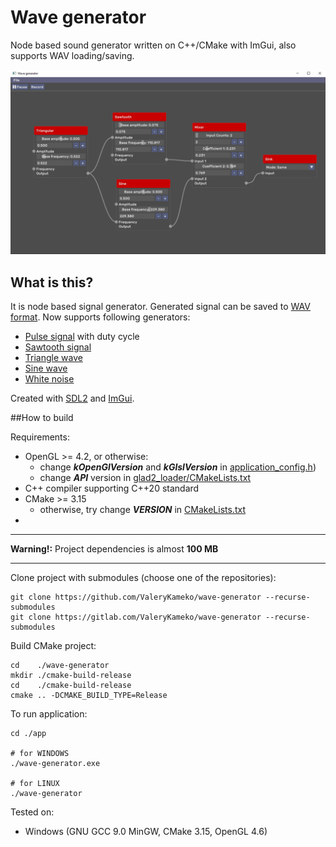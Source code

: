 # Wave generator

Node based sound generator written on C++/CMake with ImGui, also supports WAV loading/saving.

![Application UI view](./res/screenshot1.png)

## What is this?

It is node based signal generator. Generated signal can be saved to [WAV format](https://en.wikipedia.org/wiki/WAV).
Now supports following generators:
* [Pulse signal](https://en.wikipedia.org/wiki/Square_wave) with duty cycle
* [Sawtooth signal](https://en.wikipedia.org/wiki/Sawtooth_wave)
* [Triangle wave](https://en.wikipedia.org/wiki/Triangle_wave)
* [Sine wave](https://en.wikipedia.org/wiki/Sine_wave)
* [White noise](https://en.wikipedia.org/wiki/White_noise)

Created with [SDL2](https://www.libsdl.org/) and [ImGui](https://github.com/ocornut/imgui/).

##How to build

Requirements:
* OpenGL >= 4.2, or otherwise:
    * change **_kOpenGlVersion_** and **_kGlslVersion_** in [application_config.h](./app/application_config.h))
    * change **_API_** version in [glad2_loader/CMakeLists.txt](./3rd_party/glad2_loader/CMakeLists.txt)
* C++ compiler supporting C++20 standard
* CMake >= 3.15
    * otherwise, try change **_VERSION_** in [CMakeLists.txt](./CMakeLists.txt)
* 

---
**Warning!:** Project dependencies is almost **100 MB**

---

Clone project with submodules (choose one of the repositories):
```shell script
git clone https://github.com/ValeryKameko/wave-generator --recurse-submodules
git clone https://gitlab.com/ValeryKameko/wave-generator --recurse-submodules
```
Build CMake project:
```shell script
cd    ./wave-generator
mkdir ./cmake-build-release
cd    ./cmake-build-release
cmake .. -DCMAKE_BUILD_TYPE=Release
```

To run application:
```shell script
cd ./app

# for WINDOWS
./wave-generator.exe

# for LINUX
./wave-generator
```

Tested on:
* Windows (GNU GCC 9.0 MinGW, CMake 3.15, OpenGL 4.6)